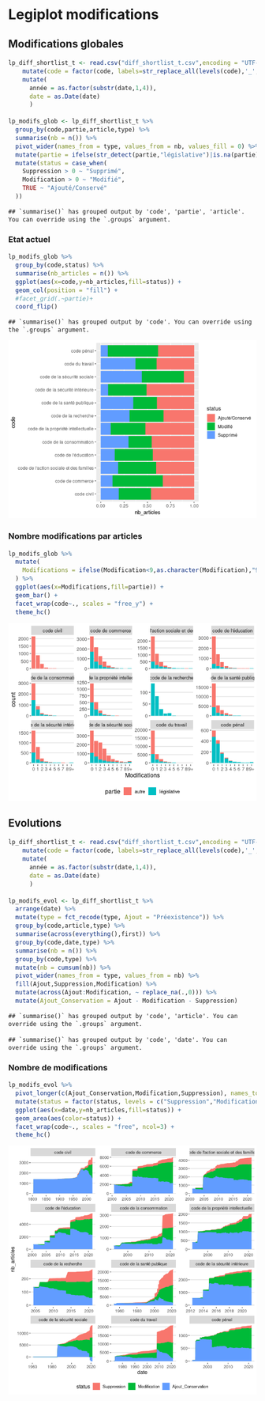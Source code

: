 Legiplot modifications
================

## Modifications globales

``` r
lp_diff_shortlist_t <- read.csv("diff_shortlist_t.csv",encoding = "UTF-8", stringsAsFactors = TRUE) %>%
    mutate(code = factor(code, labels=str_replace_all(levels(code),'_',' '))) %>%
    mutate(
      année = as.factor(substr(date,1,4)),
      date = as.Date(date)
      )

lp_modifs_glob <- lp_diff_shortlist_t %>%
  group_by(code,partie,article,type) %>%
  summarise(nb = n()) %>%
  pivot_wider(names_from = type, values_from = nb, values_fill = 0) %>%
  mutate(partie = ifelse(str_detect(partie,"législative")|is.na(partie),"législative","autre")) %>%
  mutate(status = case_when(
    Suppression > 0 ~ "Supprimé",
    Modification > 0 ~ "Modifié",
    TRUE ~ "Ajouté/Conservé"
  )) 
```

    ## `summarise()` has grouped output by 'code', 'partie', 'article'. You can override using the `.groups` argument.

### Etat actuel

``` r
lp_modifs_glob %>%
  group_by(code,status) %>%
  summarise(nb_articles = n()) %>% 
  ggplot(aes(x=code,y=nb_articles,fill=status)) +
  geom_col(position = "fill") +
  #facet_grid(.~partie)+
  coord_flip()
```

    ## `summarise()` has grouped output by 'code'. You can override using the `.groups` argument.

![](legiplot_modifs_files/figure-gfm/modif.glob.plot1-1.png)<!-- -->

### Nombre modifications par articles

``` r
lp_modifs_glob %>%
  mutate(
    Modifications = ifelse(Modification<9,as.character(Modification),"9+")
  ) %>%
  ggplot(aes(x=Modifications,fill=partie)) +
  geom_bar() +
  facet_wrap(code~., scales = "free_y") +
  theme_hc()
```

![](legiplot_modifs_files/figure-gfm/modif.glob.plot2-1.png)<!-- -->

## Evolutions

``` r
lp_diff_shortlist_t <- read.csv("diff_shortlist_t.csv",encoding = "UTF-8", stringsAsFactors = TRUE) %>%
    mutate(code = factor(code, labels=str_replace_all(levels(code),'_',' '))) %>%
    mutate(
      année = as.factor(substr(date,1,4)),
      date = as.Date(date)
      )

lp_modifs_evol <- lp_diff_shortlist_t %>%
  arrange(date) %>%
  mutate(type = fct_recode(type, Ajout = "Préexistence")) %>%
  group_by(code,article,type) %>%
  summarise(across(everything(),first)) %>%
  group_by(code,date,type) %>%
  summarise(nb = n()) %>%
  group_by(code,type) %>%
  mutate(nb = cumsum(nb)) %>%
  pivot_wider(names_from = type, values_from = nb) %>%
  fill(Ajout,Suppression,Modification) %>%
  mutate(across(Ajout:Modification, ~ replace_na(.,0))) %>%
  mutate(Ajout_Conservation = Ajout - Modification - Suppression)
```

    ## `summarise()` has grouped output by 'code', 'article'. You can override using the `.groups` argument.

    ## `summarise()` has grouped output by 'code', 'date'. You can override using the `.groups` argument.

### Nombre de modifications

``` r
lp_modifs_evol %>%
  pivot_longer(c(Ajout_Conservation,Modification,Suppression), names_to = "status", values_to = "nb_articles") %>% 
  mutate(status = factor(status, levels = c("Suppression","Modification","Ajout_Conservation"))) %>%
  ggplot(aes(x=date,y=nb_articles,fill=status)) +
  geom_area(aes(color=status)) +
  facet_wrap(code~., scales = "free", ncol=3) +
  theme_hc()
```

![](legiplot_modifs_files/figure-gfm/modif.evol.plot-1.png)<!-- -->
